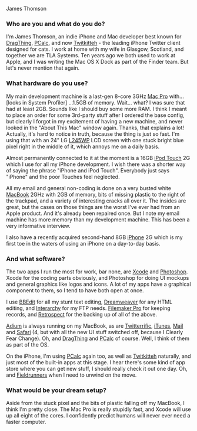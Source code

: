 James Thomson

### Who are you and what do you do?

I'm James Thomson, an indie iPhone and Mac developer best known for [DragThing][], [PCalc][], and now [Twitkitteh][] - the leading iPhone Twitter client designed for cats. I work at home with my wife in Glasgow, Scotland, and together we are TLA Systems. Ten years ago we both used to work at Apple, and I was writing the Mac OS X Dock as part of the Finder team. But let's never mention that again.

### What hardware do you use?

My main development machine is a last-gen 8-core 3GHz [Mac Pro][mac-pro] with... [looks in System Profiler] ...1.5GB of memory. Wait... what? I was sure that had at least 2GB. Sounds like I should buy some more RAM. I think I meant to place an order for some 3rd-party stuff after I ordered the base config, but clearly I forgot in my excitement of having a new machine, and never looked in the "About This Mac" window again. Thanks, that explains a lot! Actually, it's hard to notice in truth, because the thing is just so fast. I'm using that with an 24" LG [L245WP][] LCD screen with one stuck bright blue pixel right in the middle of it, which annoys me on a daily basis.

Almost permanently connected to it at the moment is a 16GB [iPod Touch][ipod-touch] 2G which I use for all my iPhone development. I wish there was a shorter way of saying the phrase "iPhone and iPod Touch". Everybody just says "iPhone" and the poor Touches feel neglected.

All my email and general non-coding is done on a very busted white [MacBook][] 2GHz with 2GB of memory, bits of missing plastic to the right of the trackpad, and a variety of interesting cracks all over it. The insides are great, but the cases on those things are the worst I've ever had from an Apple product. And it's already been repaired once. But I note my email machine has more memory than my development machine. This has been a very informative interview.

I also have a recently acquired second-hand 8GB [iPhone][] 2G which is my first toe in the waters of using an iPhone on a day-to-day basis.

### And what software?

The two apps I run the most for work, bar none, are [Xcode][] and [Photoshop][]. Xcode for the coding parts obviously, and Photoshop for doing UI mockups and general graphics like logos and icons. A lot of my apps have a graphical component to them, so I tend to have both open at once.

I use [BBEdit][] for all my stunt text editing, [Dreamweaver][] for any HTML editing, and [Interarchy][] for my FTP needs. [Filemaker Pro][filemaker-pro] for keeping records, and [Retrospect][] for the backing up of all of the above.

[Adium][] is always running on my MacBook, as are [Twitterrific][], [iTunes][], [Mail][] and [Safari][] (4, but with all the new UI stuff switched off, because I Clearly Fear Change). Oh, and [DragThing][] and [PCalc][] of course. Well, I think of them as part of the OS.

On the iPhone, I'm using [PCalc][pcalc-iphone] again too, as well as [Twitkitteh][] naturally, and just most of the built-in apps at this stage. I hear there's some kind of app store where you can get new stuff, I should really check it out one day. Oh, and [Fieldrunners][] when I need to unwind on the move.

### What would be your dream setup?

Aside from the stuck pixel and the bits of plastic falling off my MacBook, I think I'm pretty close. The Mac Pro is really stupidly fast, and Xcode will use up all eight of the cores. I confidently predict humans will never ever need a faster computer.

[dragthing]: http://dragthing.com/ "A popular dock application for the Mac."
[pcalc]: http://pcalc.com/ "A scientific calculator for the Mac."
[twitkitteh]: http://twitkitteh.com/ "An iPhone Twitter client. For cats."
[mac-pro]: http://www.apple.com/macpro/ "The Intel-based Mac tower computer."
[l245wp]: http://www.lge.com/products/model/detail/l245wp.jhtml "An LCD screen."
[ipod-touch]: http://www.apple.com/ipodtouch/ "It's like an iPhone, without the phone bit."
[macbook]: http://www.apple.com/macbook/ "The consumer Mac laptop."
[iphone]: http://www.apple.com/iphone/ "C'mon, you know what this is."
[xcode]: http://developer.apple.com/technology/tools.html "An IDE for Mac developers."
[photoshop]: http://adobe.com/products/photoshop/ "The infamous graphic editor."
[bbedit]: http://barebones.com/products/bbedit/ "A rather popular text editor for the Mac."
[dreamweaver]: http://adobe.com/products/dreamweaver/ "A WYSIWYG editor."
[interarchy]: http://nolobe.com/interarchy/ "A FTP/SFTP client for the Mac."
[filemaker-pro]: http://filemaker.com/products/filemaker-pro/ "A database application."
[retrospect]: http://retrospect.com/ "Backup software."
[adium]: http://adiumx.com/ "The excellent multi-chat-protocol Mac application."
[twitterrific]: http://iconfactory.com/software/twitterrific "A popular Twitter Mac client."
[itunes]: http://www.apple.com/itunes/ "The infamous jukebox application."
[mail]: http://www.apple.com/macosx/features/mail.html "The default Mac OS X mail client."
[safari]: http://www.apple.com/safari/ "A fast web browser."
[dragthing]: http://dragthing.com/ "A popular dock application for the Mac."
[pcalc]: http://pcalc.com/ "A scientific calculator for the Mac."
[pcalc-iphone]: http://pcalc.com/iphone/ "A scientific calculator for the iPhone."
[twitkitteh]: http://twitkitteh.com/ "An iPhone Twitter client. For cats."
[fieldrunners]: http://fieldrunners.com/ "A very popular tower defense-style game for the iPhone."

